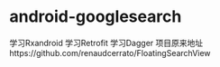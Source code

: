 # android-googlesearch
学习Rxandroid
学习Retrofit
学习Dagger
项目原来地址https://github.com/renaudcerrato/FloatingSearchView



